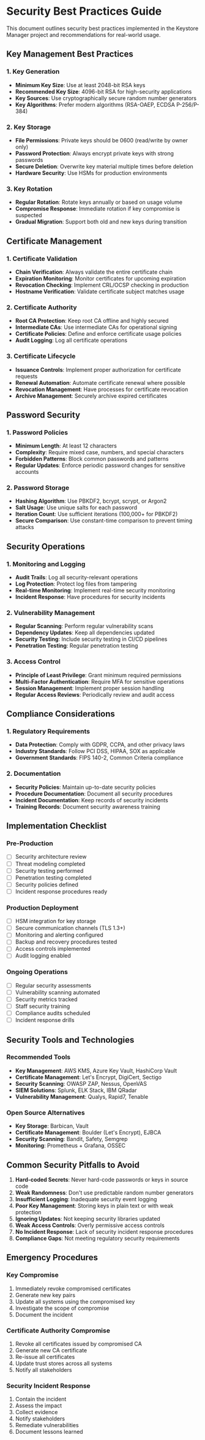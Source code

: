 # Security Best Practices Guide

This document outlines security best practices implemented in the Keystore Manager project and recommendations for real-world usage.

## Key Management Best Practices

### 1. Key Generation
- **Minimum Key Size**: Use at least 2048-bit RSA keys
- **Recommended Key Size**: 4096-bit RSA for high-security applications
- **Key Sources**: Use cryptographically secure random number generators
- **Key Algorithms**: Prefer modern algorithms (RSA-OAEP, ECDSA P-256/P-384)

### 2. Key Storage
- **File Permissions**: Private keys should be 0600 (read/write by owner only)
- **Password Protection**: Always encrypt private keys with strong passwords
- **Secure Deletion**: Overwrite key material multiple times before deletion
- **Hardware Security**: Use HSMs for production environments

### 3. Key Rotation
- **Regular Rotation**: Rotate keys annually or based on usage volume
- **Compromise Response**: Immediate rotation if key compromise is suspected
- **Gradual Migration**: Support both old and new keys during transition

## Certificate Management

### 1. Certificate Validation
- **Chain Verification**: Always validate the entire certificate chain
- **Expiration Monitoring**: Monitor certificates for upcoming expiration
- **Revocation Checking**: Implement CRL/OCSP checking in production
- **Hostname Verification**: Validate certificate subject matches usage

### 2. Certificate Authority
- **Root CA Protection**: Keep root CA offline and highly secured
- **Intermediate CAs**: Use intermediate CAs for operational signing
- **Certificate Policies**: Define and enforce certificate usage policies
- **Audit Logging**: Log all certificate operations

### 3. Certificate Lifecycle
- **Issuance Controls**: Implement proper authorization for certificate requests
- **Renewal Automation**: Automate certificate renewal where possible
- **Revocation Management**: Have processes for certificate revocation
- **Archive Management**: Securely archive expired certificates

## Password Security

### 1. Password Policies
- **Minimum Length**: At least 12 characters
- **Complexity**: Require mixed case, numbers, and special characters
- **Forbidden Patterns**: Block common passwords and patterns
- **Regular Updates**: Enforce periodic password changes for sensitive accounts

### 2. Password Storage
- **Hashing Algorithm**: Use PBKDF2, bcrypt, scrypt, or Argon2
- **Salt Usage**: Use unique salts for each password
- **Iteration Count**: Use sufficient iterations (100,000+ for PBKDF2)
- **Secure Comparison**: Use constant-time comparison to prevent timing attacks

## Security Operations

### 1. Monitoring and Logging
- **Audit Trails**: Log all security-relevant operations
- **Log Protection**: Protect log files from tampering
- **Real-time Monitoring**: Implement real-time security monitoring
- **Incident Response**: Have procedures for security incidents

### 2. Vulnerability Management
- **Regular Scanning**: Perform regular vulnerability scans
- **Dependency Updates**: Keep all dependencies updated
- **Security Testing**: Include security testing in CI/CD pipelines
- **Penetration Testing**: Regular penetration testing

### 3. Access Control
- **Principle of Least Privilege**: Grant minimum required permissions
- **Multi-Factor Authentication**: Require MFA for sensitive operations
- **Session Management**: Implement proper session handling
- **Regular Access Reviews**: Periodically review and audit access

## Compliance Considerations

### 1. Regulatory Requirements
- **Data Protection**: Comply with GDPR, CCPA, and other privacy laws
- **Industry Standards**: Follow PCI DSS, HIPAA, SOX as applicable
- **Government Standards**: FIPS 140-2, Common Criteria compliance

### 2. Documentation
- **Security Policies**: Maintain up-to-date security policies
- **Procedure Documentation**: Document all security procedures
- **Incident Documentation**: Keep records of security incidents
- **Training Records**: Document security awareness training

## Implementation Checklist

### Pre-Production
- [ ] Security architecture review
- [ ] Threat modeling completed
- [ ] Security testing performed
- [ ] Penetration testing completed
- [ ] Security policies defined
- [ ] Incident response procedures ready

### Production Deployment
- [ ] HSM integration for key storage
- [ ] Secure communication channels (TLS 1.3+)
- [ ] Monitoring and alerting configured
- [ ] Backup and recovery procedures tested
- [ ] Access controls implemented
- [ ] Audit logging enabled

### Ongoing Operations
- [ ] Regular security assessments
- [ ] Vulnerability scanning automated
- [ ] Security metrics tracked
- [ ] Staff security training
- [ ] Compliance audits scheduled
- [ ] Incident response drills

## Security Tools and Technologies

### Recommended Tools
- **Key Management**: AWS KMS, Azure Key Vault, HashiCorp Vault
- **Certificate Management**: Let's Encrypt, DigiCert, Sectigo
- **Security Scanning**: OWASP ZAP, Nessus, OpenVAS
- **SIEM Solutions**: Splunk, ELK Stack, IBM QRadar
- **Vulnerability Management**: Qualys, Rapid7, Tenable

### Open Source Alternatives
- **Key Storage**: Barbican, Vault
- **Certificate Management**: Boulder (Let's Encrypt), EJBCA
- **Security Scanning**: Bandit, Safety, Semgrep
- **Monitoring**: Prometheus + Grafana, OSSEC

## Common Security Pitfalls to Avoid

1. **Hard-coded Secrets**: Never hard-code passwords or keys in source code
2. **Weak Randomness**: Don't use predictable random number generators
3. **Insufficient Logging**: Inadequate security event logging
4. **Poor Key Management**: Storing keys in plain text or with weak protection
5. **Ignoring Updates**: Not keeping security libraries updated
6. **Weak Access Controls**: Overly permissive access controls
7. **No Incident Response**: Lack of security incident response procedures
8. **Compliance Gaps**: Not meeting regulatory security requirements

## Emergency Procedures

### Key Compromise
1. Immediately revoke compromised certificates
2. Generate new key pairs
3. Update all systems using the compromised key
4. Investigate the scope of compromise
5. Document the incident

### Certificate Authority Compromise
1. Revoke all certificates issued by compromised CA
2. Generate new CA certificate
3. Re-issue all certificates
4. Update trust stores across all systems
5. Notify all stakeholders

### Security Incident Response
1. Contain the incident
2. Assess the impact
3. Collect evidence
4. Notify stakeholders
5. Remediate vulnerabilities
6. Document lessons learned